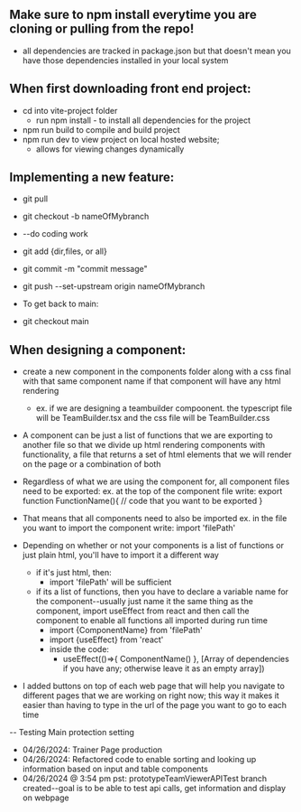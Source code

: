 ## Make sure to npm install everytime you are cloning or pulling from the repo!
- all dependencies are tracked in package.json but that doesn't mean you have those dependencies installed in your local system

## When first downloading front end project:
- cd into vite-project folder
    - run npm install - to install all dependencies for the project
- npm run build to compile and build project
- npm run dev to view project on local hosted website;
    - allows for viewing changes dynamically

## Implementing a new feature:
- git pull
- git checkout -b nameOfMybranch
- --do coding work
- git add {dir,files, or all}
- git commit -m "commit message"
- git push --set-upstream origin nameOfMybranch

- To get back to main:
- git checkout main

## When designing a component:
- create a new component in the components folder along with a css final with that same component name if that component will have any html rendering
    - ex. if we are designing a teambuilder compoonent. the typescript file will be TeamBuilder.tsx and the css file will be TeamBuilder.css
- A component can be just a list of functions that we are exporting to another file so that we divide up html rendering components with functionality, a file that returns a set of html elements that we will render on the page or a combination of both
- Regardless of what we are using the component for, all component files need to be exported:
    ex. at the top of the component file write:
        export function FunctionName(){
            // code that you want to be exported
        }
- That means that all components need to also be imported
    ex. in the file you want to import the component write:
        import 'filePath'

- Depending on whether or not your components is a list of functions or just plain html, you'll have to import it a different way
    - if it's just html, then:
        - import 'filePath' will be sufficient
    - if its a list of functions, then you have to declare a variable name for the component--usually just name it the same thing as the component, import useEffect from react and then call the component to enable all functions all imported during run time
        - import {ComponentName} from 'filePath'
        - import {useEffect} from 'react'
        - inside the code:
            - useEffect(()=>{
                ComponentName()
            }, [Array of dependencies if you have any; otherwise leave it as an empty array])
            

- I added buttons on top of each web page that will help you navigate to different pages that we are working on right now; this way it makes it easier than having to type in the url of the page you want to go to each time

-- Testing Main protection setting
- 04/26/2024: Trainer Page production
- 04/26/2024: Refactored code to enable sorting and looking up information based on input and table components
- 04/26/2024 @ 3:54 pm pst: prototypeTeamViewerAPITest branch created--goal is to be able to test api calls, get information and display on webpage


